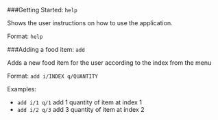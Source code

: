 ###Getting Started: `help`

Shows the user instructions on how to use the application.

Format: `help`

###Adding a food item: `add`

Adds a new food item for the user according to the index from the menu

Format: `add i/INDEX q/QUANTITY`

Examples:
* `add i/1 q/1` add 1 quantity of item at index 1
* `add i/2 q/3` add 3 quantity of item at index 2